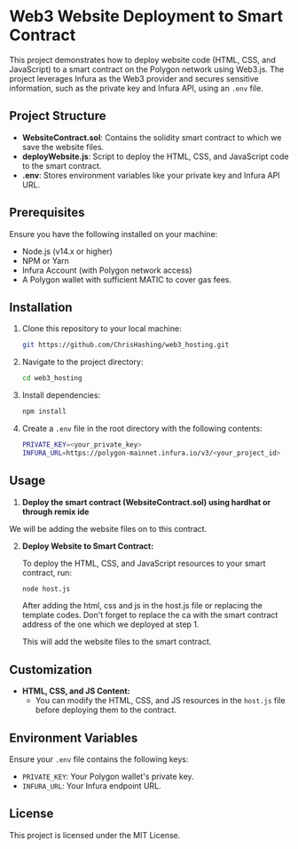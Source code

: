 # Web3 Website Deployment to Smart Contract

This project demonstrates how to deploy website code (HTML, CSS, and JavaScript) to a smart contract on the Polygon network using Web3.js. The project leverages Infura as the Web3 provider and secures sensitive information, such as the private key and Infura API, using an `.env` file.

## Project Structure

- **WebsiteContract.sol**: Contains the solidity smart contract to which we save the website files.
- **deployWebsite.js**: Script to deploy the HTML, CSS, and JavaScript code to the smart contract.
- **.env**: Stores environment variables like your private key and Infura API URL.

## Prerequisites

Ensure you have the following installed on your machine:

- Node.js (v14.x or higher)
- NPM or Yarn
- Infura Account (with Polygon network access)
- A Polygon wallet with sufficient MATIC to cover gas fees.

## Installation

1. Clone this repository to your local machine:
    ```bash
    git https://github.com/ChrisHashing/web3_hosting.git
    ```

2. Navigate to the project directory:
    ```bash
    cd web3_hosting
    ```

3. Install dependencies:
    ```bash
    npm install
    ```

4. Create a `.env` file in the root directory with the following contents:
    ```bash
    PRIVATE_KEY=<your_private_key>
    INFURA_URL=https://polygon-mainnet.infura.io/v3/<your_project_id>
    ```

## Usage

1. **Deploy the smart contract (WebsiteContract.sol) using hardhat or through remix ide**

We will be adding the website files on to this contract.

2. **Deploy Website to Smart Contract:**

    To deploy the HTML, CSS, and JavaScript resources to your smart contract, run:
    ```bash
    node host.js
    ```
    After adding the html, css and js in the host.js file or replacing the template codes. Don't forget to replace the ca with the smart contract address of the one which we deployed at step 1.

    This will add the website files to the smart contract.


## Customization
  
- **HTML, CSS, and JS Content:**
  - You can modify the HTML, CSS, and JS resources in the `host.js` file before deploying them to the contract.

## Environment Variables

Ensure your `.env` file contains the following keys:
- `PRIVATE_KEY`: Your Polygon wallet's private key.
- `INFURA_URL`: Your Infura endpoint URL.

## License

This project is licensed under the MIT License.
